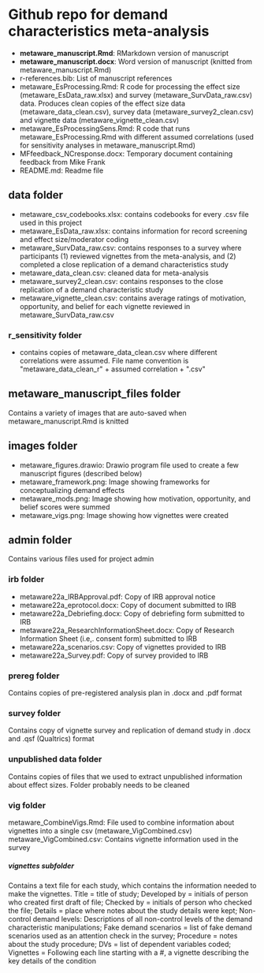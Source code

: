 # Github repo for demand characteristics meta-analysis
- **metaware_manuscript.Rmd**: RMarkdown version of manuscript
- **metaware_manuscript.docx**: Word version of manuscript (knitted from metaware_manuscript.Rmd)
- r-references.bib: List of manuscript references
- metaware_EsProcessing.Rmd: R code for processing the effect size (metaware_EsData_raw.xlsx) and survey (metaware_SurvData_raw.csv) data. Produces clean copies of the effect size data (metaware_data_clean.csv), survey data (metaware_survey2_clean.csv) and vignette data (metaware_vignette_clean.csv)
- metaware_EsProcessingSens.Rmd: R code that runs metaware_EsProcessing.Rmd with different assumed correlations (used for sensitivity analyses in metaware_manuscript.Rmd)
- MFfeedback_NCresponse.docx: Temporary document containing feedback from Mike Frank
- README.md: Readme file

## data folder
- metaware_csv_codebooks.xlsx: contains codebooks for every .csv file used in this project
- metaware_EsData_raw.xlsx: contains information for record screening and effect size/moderator coding
- metaware_SurvData_raw.csv: contains responses to a survey where participants (1) reviewed vignettes from the meta-analysis, and (2) completed a close replication of a demand characteristics study
- metaware_data_clean.csv: cleaned data for meta-analysis
- metaware_survey2_clean.csv: contains responses to the close replication of a demand characteristic study
- metaware_vignette_clean.csv: contains average ratings of motivation, opportunity, and belief for each vignette reviewed in metaware_SurvData_raw.csv

### r_sensitivity folder
- contains copies of metaware_data_clean.csv where different correlations were assumed. File name convention is "metaware_data_clean_r" + assumed correlation + ".csv"

## metaware_manuscript_files folder
Contains a variety of images that are auto-saved when metaware_manuscript.Rmd is knitted

## images folder
- metaware_figures.drawio: Drawio program file used to create a few manuscript figures (described below)
- metaware_framework.png: Image showing frameworks for conceptualizing demand effects
- metaware_mods.png: Image showing how motivation, opportunity, and belief scores were summed
- metaware_vigs.png: Image showing how vignettes were created

## admin folder
Contains various files used for project admin

### irb folder
- metaware22a_IRBApproval.pdf: Copy of IRB approval notice
- metaware22a_eprotocol.docx: Copy of document submitted to IRB
- metaware22a_Debriefing.docx: Copy of debriefing form submitted to IRB
- metaware22a_ResearchInformationSheet.docx: Copy of Research Information Sheet (i.e,. consent form) submitted to IRB
- metaware22a_scenarios.csv: Copy of vignettes provided to IRB
- metaware22a_Survey.pdf: Copy of survey provided to IRB

### prereg folder
Contains copies of pre-registered analysis plan in .docx and .pdf format

### survey folder
Contains copy of vignette survey and replication of demand study in .docx and .qsf (Qualtrics) format

### unpublished data folder
Contains copies of files that we used to extract unpublished information about effect sizes. Folder probably needs to be cleaned

### vig folder
metaware_CombineVigs.Rmd: File used to combine information about vignettes into a single csv (metaware_VigCombined.csv)
metaware_VigCombined.csv: Contains vignette information used in the survey

##### vignettes subfolder
Contains a text file for each study, which contains the information needed to make the vignettes. Title = title of study; Developed by = initials of person who created first draft of file; Checked by = initials of person who checked the file; Details = place where notes about the study details were kept; Non-control demand levels: Descriptions of all non-control levels of the demand characteristic manipulations; Fake demand scenarios = list of fake demand scenarios used as an attention check in the survey; Procedure = notes about the study procedure; DVs = list of dependent variables coded; Vignettes = Following each line starting with a #, a vignette describing the key details of the condition

